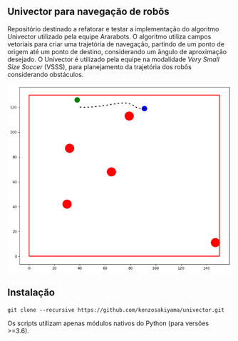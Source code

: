 ## Univector para navegação de robôs

Repositório destinado a refatorar e testar a implementação do algoritmo Univector utilizado pela equipe Ararabots. O algoritmo utiliza campos vetoriais para criar uma trajetória de navegação, partindo de um ponto de origem até um ponto de destino, considerando um ângulo de aproximação desejado. O Univector é utilizado pela equipe na modalidade *Very Small Size Soccer* (VSSS), para planejamento da trajetória dos robôs considerando obstáculos. 


![univector demo](img/demo.png)

## Instalação

```
git clone --recursive https://github.com/kenzosakiyama/univector.git
```

Os scripts utilizam apenas módulos nativos do Python (para versões >=3.6).